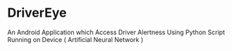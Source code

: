 # DriverEye
An Android Application which Access Driver Alertness Using Python Script Running on Device ( Artificial Neural Network )
